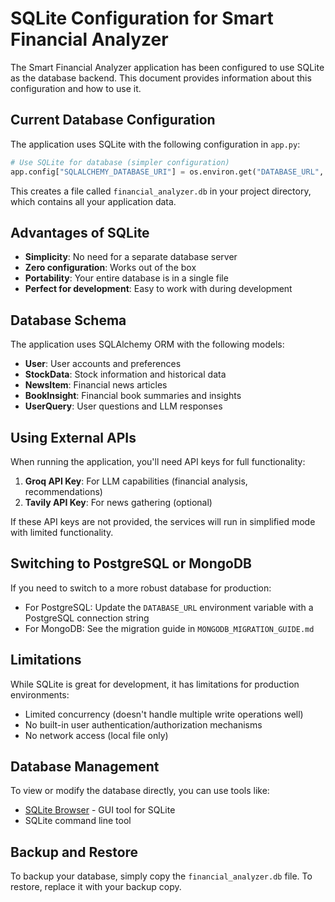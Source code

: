 # SQLite Configuration for Smart Financial Analyzer

The Smart Financial Analyzer application has been configured to use SQLite as the database backend. This document provides information about this configuration and how to use it.

## Current Database Configuration

The application uses SQLite with the following configuration in `app.py`:

```python
# Use SQLite for database (simpler configuration)
app.config["SQLALCHEMY_DATABASE_URI"] = os.environ.get("DATABASE_URL", "sqlite:///financial_analyzer.db")
```

This creates a file called `financial_analyzer.db` in your project directory, which contains all your application data.

## Advantages of SQLite

- **Simplicity**: No need for a separate database server
- **Zero configuration**: Works out of the box
- **Portability**: Your entire database is in a single file
- **Perfect for development**: Easy to work with during development

## Database Schema

The application uses SQLAlchemy ORM with the following models:

- **User**: User accounts and preferences
- **StockData**: Stock information and historical data
- **NewsItem**: Financial news articles
- **BookInsight**: Financial book summaries and insights
- **UserQuery**: User questions and LLM responses

## Using External APIs

When running the application, you'll need API keys for full functionality:

1. **Groq API Key**: For LLM capabilities (financial analysis, recommendations)
2. **Tavily API Key**: For news gathering (optional)

If these API keys are not provided, the services will run in simplified mode with limited functionality.

## Switching to PostgreSQL or MongoDB

If you need to switch to a more robust database for production:

- For PostgreSQL: Update the `DATABASE_URL` environment variable with a PostgreSQL connection string
- For MongoDB: See the migration guide in `MONGODB_MIGRATION_GUIDE.md`

## Limitations

While SQLite is great for development, it has limitations for production environments:

- Limited concurrency (doesn't handle multiple write operations well)
- No built-in user authentication/authorization mechanisms
- No network access (local file only)

## Database Management

To view or modify the database directly, you can use tools like:

- [SQLite Browser](https://sqlitebrowser.org/) - GUI tool for SQLite
- SQLite command line tool 

## Backup and Restore

To backup your database, simply copy the `financial_analyzer.db` file. To restore, replace it with your backup copy.